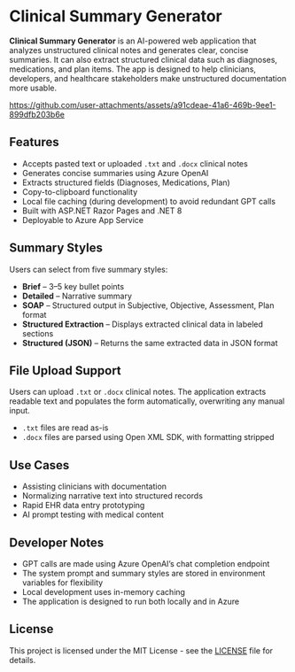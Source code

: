 # Clinical Summary Generator

**Clinical Summary Generator** is an AI-powered web application that analyzes unstructured clinical notes and generates clear, concise summaries. It can also extract structured clinical data such as diagnoses, medications, and plan items. The app is designed to help clinicians, developers, and healthcare stakeholders make unstructured documentation more usable.

https://github.com/user-attachments/assets/a91cdeae-41a6-469b-9ee1-899dfb203b6e

## Features

- Accepts pasted text or uploaded `.txt` and `.docx` clinical notes
- Generates concise summaries using Azure OpenAI
- Extracts structured fields (Diagnoses, Medications, Plan)
- Copy-to-clipboard functionality
- Local file caching (during development) to avoid redundant GPT calls
- Built with ASP.NET Razor Pages and .NET 8
- Deployable to Azure App Service

## Summary Styles

Users can select from five summary styles:

- **Brief** – 3–5 key bullet points
- **Detailed** – Narrative summary
- **SOAP** – Structured output in Subjective, Objective, Assessment, Plan format
- **Structured Extraction** – Displays extracted clinical data in labeled sections
- **Structured (JSON)** – Returns the same extracted data in JSON format

## File Upload Support

Users can upload `.txt` or `.docx` clinical notes. The application extracts readable text and populates the form automatically, overwriting any manual input.

- `.txt` files are read as-is
- `.docx` files are parsed using Open XML SDK, with formatting stripped

## Use Cases

- Assisting clinicians with documentation
- Normalizing narrative text into structured records
- Rapid EHR data entry prototyping
- AI prompt testing with medical content

## Developer Notes

- GPT calls are made using Azure OpenAI’s chat completion endpoint
- The system prompt and summary styles are stored in environment variables for flexibility
- Local development uses in-memory caching
- The application is designed to run both locally and in Azure

## License

This project is licensed under the MIT License - see the [LICENSE](LICENSE) file for details.
